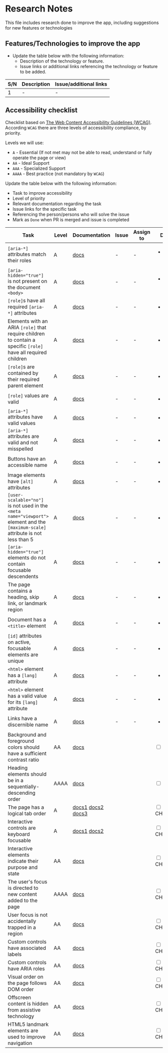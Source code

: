 # Research Notes

This file includes research done to improve the app, including suggestions for new features or technologies

## Features/Technologies to improve the app

- Update the table below  with the following information:
  - Description of the technology or feature.
  - Issue links or additional links referencing the technology or feature to be added.

| S/N         | Description |   Issue/additional links |
| ----------- | ----------- |  --------                |
|    1        | -           |  -                       |

## Accessibility checklist

Checklist based on [The Web Content Accessibility Guidelines (WCAG)](https://www.w3.org/WAI/standards-guidelines/wcag/).
According `WCAG` there are three levels of accessibility compliance, by priority.

Levels we will use:

- `A` - Essential (If not met may not be able to read, understand or fully operate the page or view)
- `AA` - Ideal Support
- `AAA` - Specialized Support
- `AAAA` - Best practice (not mandatory by `WCAG`)

Update the table below with the following information:

- Task to improve accessibility
- Level of priority
- Relevant documentation regarding the task
- Issue links for the specific task
- Referencing the person/persons who will solve the issue
- Mark as `Done` when PR is merged and issue is completed

| Task        | Level       | Documentation | Issue       | Assign to  | Done       |
| ----------- | --------    | --------      | --------    | --------   | --------   |
| `[aria-*]` attributes match their roles | A | [docs](https://dequeuniversity.com/rules/axe/4.4/aria-allowed-attr?utm_source=lighthouse&utm_medium=lr) | - | - | <ul><li>[x] DONE</li></ul> |
| `[aria-hidden="true"]` is not present on the document `<body>` | A | [docs](https://dequeuniversity.com/rules/axe/4.4/aria-hidden-body?utm_source=lighthouse&utm_medium=lr) | - | - | <ul><li>[x] DONE</li></ul> |
| `[role]`s have all required `[aria-*]` attributes | A | [docs](https://dequeuniversity.com/rules/axe/4.4/aria-required-attr?utm_source=lighthouse&utm_medium=lr) | - | - | <ul><li>[x] </li></ul> |
| Elements with an ARIA `[role]` that require children to contain a specific `[role]` have all required children | A | [docs](https://dequeuniversity.com/rules/axe/4.4/aria-required-children?utm_source=lighthouse&utm_medium=lr) | - | - | <ul><li>[x] </li></ul> |
| `[role]`s are contained by their required parent element | A | [docs](https://dequeuniversity.com/rules/axe/4.4/aria-required-parent?utm_source=lighthouse&utm_medium=lr) | - | - | <ul><li>[x] </li></ul> |
| `[role]` values are valid | A | [docs](https://dequeuniversity.com/rules/axe/4.4/aria-roles?utm_source=lighthouse&utm_medium=lr) | - | - | <ul><li>[x] </li></ul> |
| `[aria-*]` attributes have valid values | A | [docs](https://dequeuniversity.com/rules/axe/4.4/aria-valid-attr-value?utm_source=lighthouse&utm_medium=lr) | - | - | <ul><li>[x] </li></ul> |
| `[aria-*]` attributes are valid and not misspelled | A | [docs](https://dequeuniversity.com/rules/axe/4.4/aria-valid-attr?utm_source=lighthouse&utm_medium=lr) | - | - | <ul><li>[x] </li></ul> |
| Buttons have an accessible name | A | [docs](https://dequeuniversity.com/rules/axe/4.4/button-name?utm_source=lighthouse&utm_medium=lr) | - | - | <ul><li>[x] </li></ul> |
| Image elements have `[alt]` attributes | A | [docs](https://dequeuniversity.com/rules/axe/4.4/image-alt?utm_source=lighthouse&utm_medium=lr) | - | - | <ul><li>[x] </li></ul> |
| `[user-scalable="no"]` is not used in the `<meta name="viewport">` element and the `[maximum-scale]` attribute is not less than 5 | A | [docs](https://dequeuniversity.com/rules/axe/4.4/meta-viewport?utm_source=lighthouse&utm_medium=lr) | - | - | <ul><li>[x] </li></ul> |
| `[aria-hidden="true"]` elements do not contain focusable descendents | A | [docs](https://dequeuniversity.com/rules/axe/4.4/aria-hidden-focus?utm_source=lighthouse&utm_medium=lr) | - | - | <ul><li>[x] </li></ul> |
| The page contains a heading, skip link, or landmark region | A | [docs](https://dequeuniversity.com/rules/axe/4.4/bypass?utm_source=lighthouse&utm_medium=lr) | - | - | <ul><li>[x] </li></ul> |
| Document has a `<title>` element | A | [docs](https://dequeuniversity.com/rules/axe/4.4/document-title?utm_source=lighthouse&utm_medium=lr) | - | - | <ul><li>[x] </li></ul> |
| `[id]` attributes on active, focusable elements are unique | A | [docs](https://dequeuniversity.com/rules/axe/4.4/duplicate-id-active?utm_source=lighthouse&utm_medium=lr) | - | - | <ul><li>[x] </li></ul> |
| `<html>` element has a `[lang]` attribute | A | [docs](https://dequeuniversity.com/rules/axe/4.4/html-has-lang?utm_source=lighthouse&utm_medium=lr) | - | - | <ul><li>[x] </li></ul> |
| `<html>` element has a valid value for its `[lang]` attribute | A | [docs](https://dequeuniversity.com/rules/axe/4.4/html-lang-valid?utm_source=lighthouse&utm_medium=lr) | - | - | <ul><li>[x] </li></ul> |
| Links have a discernible name | A | [docs](https://dequeuniversity.com/rules/axe/4.4/link-name?utm_source=lighthouse&utm_medium=lr) | - | - | <ul><li>[x] </li></ul> |
| Background and foreground colors should have a sufficient contrast ratio | AA | [docs](https://dequeuniversity.com/rules/axe/4.4/color-contrast?utm_source=lighthouse&utm_medium=lr) |  |  | <input type="checkbox" /> TODO |
| Heading elements should be in a sequentially-descending order | AAAA | [docs](https://dequeuniversity.com/rules/axe/4.4/heading-order?utm_source=lighthouse&utm_medium=lr) |  |  | <input type="checkbox" /> TODO |
| The page has a logical tab order | A | [docs1](https://developer.chrome.com/docs/lighthouse/accessibility/logical-tab-order/?utm_source=lighthouse&utm_medium=lr) [docs2](https://www.w3.org/WAI/WCAG21/quickref/#keyboard-accessible) [docs3](https://www.csun.edu/universal-design-center/web-accessibility-criteria-tab-order#WC) |  |  | <input type="checkbox" /> TO CHECK |
| Interactive controls are keyboard focusable | A | [docs1](https://developer.chrome.com/docs/lighthouse/accessibility/focusable-controls/?utm_source=lighthouse&utm_medium=lr) [docs2](https://www.w3.org/WAI/WCAG21/quickref/#keyboard-accessible) |  |  | <input type="checkbox" /> TO CHECK |
| Interactive elements indicate their purpose and state | AA | [docs](https://developer.chrome.com/docs/lighthouse/accessibility/interactive-element-affordance/?utm_source=lighthouse&utm_medium=lr) |  |  | <input type="checkbox" /> TO CHECK |
| The user's focus is directed to new content added to the page | AAAA | [docs](https://developer.chrome.com/docs/lighthouse/accessibility/managed-focus/?utm_source=lighthouse&utm_medium=lr) |  |  | <input type="checkbox" /> TO CHECK |
| User focus is not accidentally trapped in a region | AA | [docs](https://developer.chrome.com/docs/lighthouse/accessibility/focus-traps/?utm_source=lighthouse&utm_medium=lr) |  |  | <input type="checkbox" /> TO CHECK |
| Custom controls have associated labels | AA | [docs](https://developer.chrome.com/docs/lighthouse/accessibility/custom-controls-labels/?utm_source=lighthouse&utm_medium=lr) |  |  | <input type="checkbox" /> TO CHECK |
| Custom controls have ARIA roles | AA | [docs](https://developer.chrome.com/docs/lighthouse/accessibility/custom-control-roles/?utm_source=lighthouse&utm_medium=lr) |  |  | <input type="checkbox" /> TO CHECK |
| Visual order on the page follows DOM order | AA | [docs](https://developer.chrome.com/docs/lighthouse/accessibility/visual-order-follows-dom/?utm_source=lighthouse&utm_medium=lr) |  |  | <input type="checkbox" /> TO CHECK |
| Offscreen content is hidden from assistive technology | AA | [docs](https://developer.chrome.com/docs/lighthouse/accessibility/offscreen-content-hidden/?utm_source=lighthouse&utm_medium=lr) |  |  | <input type="checkbox" /> TO CHECK |
| HTML5 landmark elements are used to improve navigation | AA | [docs](https://developer.chrome.com/docs/lighthouse/accessibility/use-landmarks/?utm_source=lighthouse&utm_medium=lr) |  |  | <input type="checkbox" /> TO CHECK |
